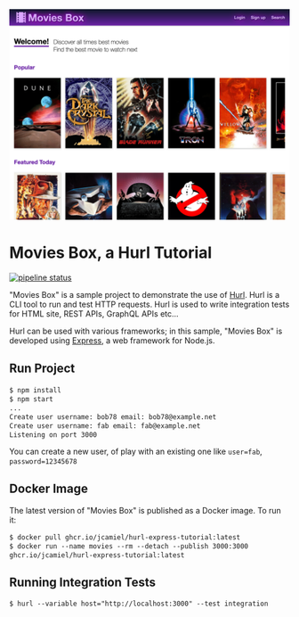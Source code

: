 <picture>
    <source media="(prefers-color-scheme: dark)" srcset="docs/assets/img/movies-box-dark.png" > 
    <source media="(prefers-color-scheme: light)" srcset="docs/assets/img/movies-box-light.png" > 
    <img src="docs/assets/img/movies-box-light.png" width="600" alt="Movies Box home page">
</picture>


# Movies Box, a Hurl Tutorial

[![pipeline status](https://github.com/jcamiel/hurl-express-tutorial/workflows/CI/badge.svg)](https://github.com/jcamiel/hurl-express-tutorial/actions)

"Movies Box" is a sample project to demonstrate the use of [Hurl].
Hurl is a CLI tool to run and test HTTP requests. Hurl is used to write integration tests for HTML site, REST APIs, 
GraphQL APIs etc... 

Hurl can be used with various frameworks; in this sample, "Movies Box" is developed using [Express], a web framework for
Node.js.  


## Run Project

```shell
$ npm install
$ npm start
...
Create user username: bob78 email: bob78@example.net
Create user username: fab email: fab@example.net
Listening on port 3000
```

You can create a new user, of play with an existing one like `user=fab`, `password=12345678`


## Docker Image

The latest version of "Movies Box" is published as a Docker image. To run it:

```shell
$ docker pull ghcr.io/jcamiel/hurl-express-tutorial:latest
$ docker run --name movies --rm --detach --publish 3000:3000 ghcr.io/jcamiel/hurl-express-tutorial:latest
```

## Running Integration Tests

```shell
$ hurl --variable host="http://localhost:3000" --test integration
```

[Hurl]: https://hurl.dev
[Express]: https://expressjs.com
